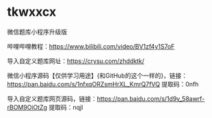 # tkwxxcx
微信题库小程序升级版

哔哩哔哩教程：https://www.bilibili.com/video/BV1zf4y1S7oF

导入自定义题库网址：https://crysu.com/zhddktk/

微信小程序源码【仅供学习用途】{和GitHub的这个一样的}，链接：https://pan.baidu.com/s/1nfxqORZsmHrXL_KmrQ7fVQ 
提取码：0nfh 

导入自定义题库网页源码，链接：https://pan.baidu.com/s/1d9v_58awrf-rBOM9OiOtZg 
提取码：nqjl
